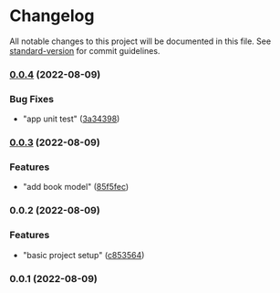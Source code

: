 # Changelog

All notable changes to this project will be documented in this file. See [standard-version](https://github.com/conventional-changelog/standard-version) for commit guidelines.

### [0.0.4](https://github.com/aumairshahid436/nx-monorepo-react/compare/v0.0.3...v0.0.4) (2022-08-09)


### Bug Fixes

* "app unit test" ([3a34398](https://github.com/aumairshahid436/nx-monorepo-react/commit/3a34398433d4ae0c1bc66803dae85b113fdb1057))

### [0.0.3](https://github.com/aumairshahid436/nx-monorepo-react/compare/v0.0.2...v0.0.3) (2022-08-09)


### Features

* "add book model" ([85f5fec](https://github.com/aumairshahid436/nx-monorepo-react/commit/85f5fec2bd374a7817eb07b0fc118c3909e8222d))

### 0.0.2 (2022-08-09)


### Features

* "basic project setup" ([c853564](https://github.com/aumairshahid436/nx-monorepo-react/commit/c853564f018e155605235a3173d253e8f2743a1c))

### 0.0.1 (2022-08-09)
